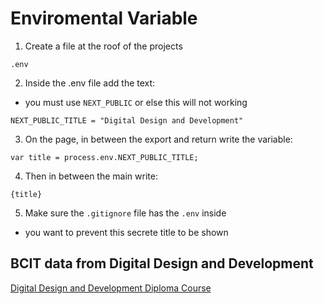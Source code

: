 # Enviromental Variable

1. Create a file at the roof of the projects
```
.env
```

2. Inside the .env file add the text: 
- you must use `NEXT_PUBLIC` or else this will not working
```
NEXT_PUBLIC_TITLE = "Digital Design and Development"
```

3. On the page, in between the export and return write the variable:
```
var title = process.env.NEXT_PUBLIC_TITLE;
```

4. Then in between the main write:
```
{title}
```

5. Make sure the `.gitignore` file has the `.env` inside
- you want to prevent this secrete title to be shown


## BCIT data from Digital Design and Development
[Digital Design and Development Diploma Course](https://www.bcit.ca/programs/digital-design-and-development-diploma-full-time-6515dipma/#courses)